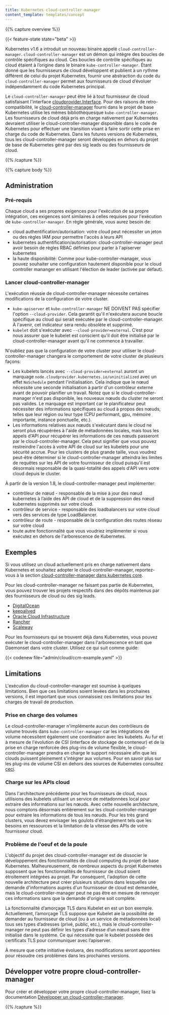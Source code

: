 ```yaml
---
title: Kubernetes cloud-controller-manager
content_template: templates/concept
---
```


{{% capture overview %}}

{{< feature-state state="beta" >}}

Kubernetes v1.6 a introduit un nouveau binaire appelé
`cloud-controller-manager`. `cloud-controller-manager` est un démon qui intègre
des boucles de contrôle spécifiques au cloud. Ces boucles de contrôle
spécifiques au cloud étaient à l’origine dans le binaire
`kube-controller-manager`. Étant donné que les fournisseurs de cloud développent
et publient à un rythme différent de celui du projet Kubernetes, fournir une
abstraction du code du `cloud-controller-manager` permet aux fournisseurs de
cloud d’évoluer indépendamment du code Kubernetes principal.

Le `cloud-controller-manager` peut être lié à tout fournisseur de cloud
satisfaisant l'interface
[cloudprovider.Interface](https://github.com/kubernetes/cloud-provider/blob/master/cloud.go).
Pour des raisons de retro-compatibilité, le
[cloud-controller-manager](https://github.com/kubernetes/kubernetes/tree/master/cmd/cloud-controller-manager)
fourni dans le projet de base Kubernetes utilise les mêmes bibliothèques ​​que
`kube-controller-manager`. Les fournisseurs de cloud déjà pris en charge
nativement par Kubernetes devraient utiliser le cloud-controller-manager
​disponible ​dans le code de Kubernetes pour effectuer une transition visant à
faire sortir cette prise en charge du code de Kubernetes. Dans les futures
versions de Kubernetes, tous les cloud-controller-manager seront développés en
dehors du projet de base de Kubernetes géré par des sig leads ou des
fournisseurs de cloud.

{{% /capture %}}

{{% capture body %}}

## Administration

### Pré-requis

Chaque cloud a ses propres exigences pour l'exécution de sa propre intégration,
ces exigences sont similaires à celles requises pour l'exécution de
`kube-controller-manager`. En règle générale, vous aurez besoin de:

- cloud authentification/autorisation: votre cloud peut nécessiter un jeton ou
  des règles IAM pour permettre l'accès à leurs API
- kubernetes authentification/autorisation: cloud-controller-manager peut avoir
  besoin de règles RBAC définies pour parler à l'apiserver kubernetes
- la haute disponibilité: Comme pour kube-controller-manager, vous pouvez
  souhaiter une configuration hautement disponible pour le cloud controller
  mananger en utilisant l'élection de leader (activée par défaut).

### Lancer cloud-controller-manager

L'exécution réussie de cloud-controller-manager nécessite certaines
modifications de la configuration de votre cluster.

- `kube-apiserver` et `kube-controller-manager` NE DOIVENT PAS spécifier
  l'option `--cloud-provider`. Cela garantit qu'il n'exécutera aucune boucle
  spécifique au cloud qui serait exécutée par le cloud-controller-manager. À
  l'avenir, cet indicateur sera rendu obsolète et supprimé.
- `kubelet` doit s'exécuter avec `--cloud-provider=external`. C’est pour nous
  assurer que le kubelet est conscient qu'il doit être initialisé par le
  cloud-controller-manager avant qu'il ne commence à travailler.

N'oubliez pas que la configuration de votre cluster pour utiliser le
cloud-controller-manager changera le comportement de votre cluster de plusieurs
façons:

- Les kubelets lancés avec `--cloud-provider=external` auront un marquage
  `node.cloudprovider.kubernetes.io/uninitialized` avec un effet `NoSchedule`
  pendant l'initialisation. Cela indique que le nœud nécessite une seconde
  initialisation à partir d'un contrôleur externe avant de pouvoir planifier un
  travail. Notez que si le cloud-controller-manager n'est pas disponible, les
  nouveaux nœuds du cluster ne seront pas valides. Le marquage est important car
  le planificateur peut nécessiter des informations spécifiques au cloud à
  propos des nœuds, telles que leur région ou leur type (CPU performant, gpu,
  mémoire importante, instance ponctuelle, etc.).
- Les informations relatives aux nœuds s'exécutant dans le cloud ne seront plus
  récupérées à l'aide de métadonnées locales, mais tous les appels d'API pour
  récupérer les informations de ces nœuds passeront par le
  cloud-controller-manager. Cela peut signifier que vous pouvez restreindre
  l'accès à votre API de cloud sur les kubelets pour une sécurité accrue. Pour
  les clusters de plus grande taille, vous voudrez peut-être déterminer si le
  cloud-controller-manager atteindra les limites de requêtes sur les API de
  votre fournisseur de cloud puisqu'il est désormais responsable de la
  quasi-totalité des appels d'API vers votre cloud depuis le cluster.

À partir de la version 1.8, le cloud-controller-manager peut implémenter:

- contrôleur de nœud - responsable de la mise à jour des nœud kubernetes à
  l’aide des API de cloud et de la suppression des nœud kubernetes supprimés sur
  votre cloud.
- contrôleur de service - responsable des loadbalancers sur votre cloud vers des
  services de type LoadBalancer.
- contrôleur de route - responsable de la configuration des routes réseau sur
  votre cloud
- toute autre fonctionnalité que vous voudriez implémenter si vous exécutez en
  dehors de l'arborescence de Kubernetes.

## Exemples

Si vous utilisez un cloud actuellement pris en charge nativement dans Kubernetes
et souhaitez adopter le cloud-controller-manager, reportez-vous à la section
[cloud-controller-manager dans kubernetes core](https://github.com/kubernetes/kubernetes/tree/master/cmd/cloud-controller-manager).

Pour les cloud-controller-manager ne faisant pas partie de Kubernetes, vous
pouvez trouver les projets respectifs dans des dépôts maintenus par des
fournisseurs de cloud ou des sig leads.

- [DigitalOcean](https://github.com/digitalocean/digitalocean-cloud-controller-manager)
- [keepalived](https://github.com/munnerz/keepalived-cloud-provider)
- [Oracle Cloud Infrastructure](https://github.com/oracle/oci-cloud-controller-manager)
- [Rancher](https://github.com/rancher/rancher-cloud-controller-manager)
- [Scaleway](https://github.com/scaleway/scaleway-cloud-controller-manager)

Pour les fournisseurs qui se trouvent déjà dans Kubernetes, vous pouvez exécuter
le cloud-controller-manager dans l'arborescence en tant que Daemonset dans votre
cluster. Utilisez ce qui suit comme guide:

{{< codenew file="admin/cloud/ccm-example.yaml" >}}

## Limitations

L'exécution du cloud-controller-manager est soumise à quelques limitations. Bien
que ces limitations soient levées dans les prochaines versions, il est important
que vous connaissiez ces limitations pour les charges de travail de production.

### Prise en charge des volumes

Le cloud-controller-manager n'implémente aucun des contrôleurs de volume trouvés
dans `kube-controller-manager` car les intégrations de volume nécessitent
également une coordination avec les kubelets. Au fur et à mesure de l'évolution
de CSI (interface de stockage de conteneur) et de la prise en charge renforcée
des plug-ins de volume flexible, le cloud-controller-manager prendra en charge
le support nécessaire afin que les clouds puissent pleinement s'intégrer aux
volumes. Pour en savoir plus sur les plug-ins de volume CSI en dehors des
sources de Kubernetes consultez
[ceci](https://github.com/kubernetes/features/issues/178).

### Charge sur les APIs cloud

Dans l'architecture précédente pour les fournisseurs de cloud, nous utilisions
des kubelets utilisant un service de métadonnées local pour extraire des
informations sur les nœuds. Avec cette nouvelle architecture, nous comptons
désormais entièrement sur les cloud-controller-manager pour extraire les
informations de tous les nœuds. Pour les très grand clusters, vous devez
envisager les goulots d'étranglement tels que les besoins en ressources et la
limitation de la vitesse des APIs de votre fournisseur cloud.

### Problème de l'oeuf et de la poule

L'objectif du projet des cloud-controller-manager est de dissocier le
développement des fonctionnalités de cloud computing du projet de base
Kubernetes. Malheureusement, de nombreux aspects du projet Kubernetes supposent
que les fonctionnalités de fournisseur de cloud soient étroitement intégrées au
projet. Par conséquent, l'adoption de cette nouvelle architecture peut créer
plusieurs situations dans lesquelles une demande d'informations auprès d'un
fournisseur de cloud est demandée, mais le cloud-controller-manager peut ne pas
être en mesure de renvoyer ces informations sans que la demande d'origine soit
complète.

La fonctionnalité d’amorçage TLS dans Kubelet en est un bon exemple.
Actuellement, l’amorçage TLS suppose que Kubelet aie la possibilité de demander
au fournisseur de cloud (ou à un service de métadonnées local) tous ses types
d’adresses (privé, public, etc.), mais le cloud-controller-manager ne peut pas
définir les types d’adresse d’un nœud sans être initialisé dans le système. Ce
qui nécessite que le kubelet possède des certificats TLS pour communiquer avec
l’apiserver.

À mesure que cette initiative évoluera, des modifications seront apportées pour
résoudre ces problèmes dans les prochaines versions.

## Développer votre propre cloud-controller-manager

Pour créer et développer votre propre cloud-controller-manager, lisez la
documentation
[Développer un cloud-controller-manager](/docs/tasks/administer-cluster/developing-cloud-controller-manager.md).

{{% /capture %}}
